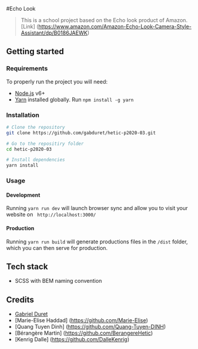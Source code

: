 #Echo Look
> This is a school project based on the Echo look product of Amazon. [Link] (https://www.amazon.com/Amazon-Echo-Look-Camera-Style-Assistant/dp/B0186JAEWK)

## Getting started
### Requirements
To properly run the project you will need:
* [Node.js](https://nodejs.org/en/) v6+
* [Yarn](https://yarnpkg.com/lang/en/) installed globally. Run `npm install -g yarn`

### Installation
```sh
# Clone the repository
git clone https://github.com/gabduret/hetic-p2020-03.git

# Go to the repositiry folder
cd hetic-p2020-03

# Install dependencies
yarn install
```

### Usage
#### Development
Running ```yarn run dev``` will launch browser sync and allow you to visit your website on ``` http://localhost:3000/```
#### Production
Running ```yarn run build``` will generate productions files in the ```/dist``` folder, which you can then serve for production.

## Tech stack
* SCSS with BEM naming convention

## Credits
* [Gabriel Duret](https://github.com/gabduret)
* [Marie-Elise Haddad] (https://github.com/Marie-Elise)
* [Quang Tuyen Dinh] (https://github.com/Quang-Tuyen-DINH)
* [Bérangère Martin] (https://github.com/BerangereHetic)
* [Kenrig Dalle] (https://github.com/DalleKenrig)